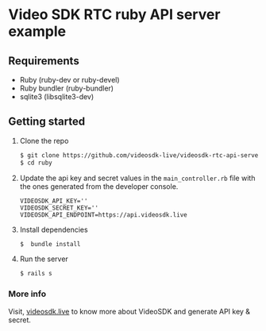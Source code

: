 # Video SDK RTC ruby API server example

## Requirements

- Ruby (ruby-dev or ruby-devel)
- Ruby bundler (ruby-bundler)
- sqlite3 (libsqlite3-dev)

## Getting started

1. Clone the repo

   ```sh
   $ git clone https://github.com/videosdk-live/videosdk-rtc-api-server-examples.git
   $ cd ruby
   ```

2. Update the api key and secret values in the `main_controller.rb` file with the ones generated from the developer console.

   ```
   VIDEOSDK_API_KEY=''
   VIDEOSDK_SECRET_KEY=''
   VIDEOSDK_API_ENDPOINT=https://api.videosdk.live
   ```

3. Install dependencies

   ```sh
   $  bundle install
   ```

4. Run the server

   ```sh
   $ rails s
   ```

### More info

Visit, [videosdk.live](https://www.videosdk.live/) to know more about VideoSDK and generate API key & secret.
